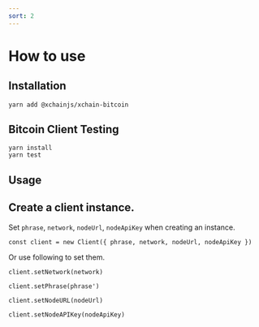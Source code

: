 ```yaml
---
sort: 2
---
```


# How to use

## Installation

```
yarn add @xchainjs/xchain-bitcoin
```

## Bitcoin Client Testing

```
yarn install
yarn test
```

## Usage

## Create a client instance.

Set `phrase`, `network`, `nodeUrl`, `nodeApiKey` when creating an instance.

```
const client = new Client({ phrase, network, nodeUrl, nodeApiKey })
```

Or use following to set them.

```
client.setNetwork(network)

client.setPhrase(phrase')

client.setNodeURL(nodeUrl)

client.setNodeAPIKey(nodeApiKey)
```
